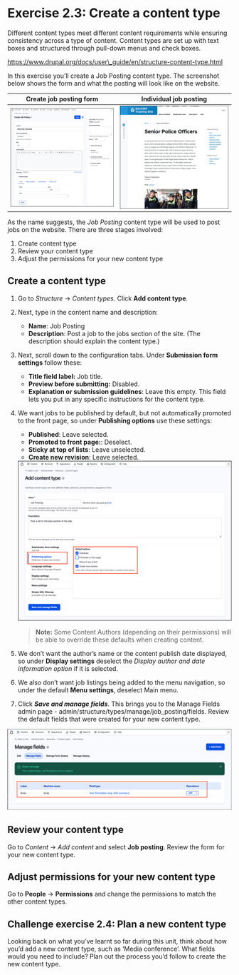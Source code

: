 # Exercise 2.3: Create a content type

Different content types meet different content requirements while ensuring consistency across a type of content. Content types are set up with text boxes and structured through pull-down menus and check boxes.

https://www.drupal.org/docs/user\_guide/en/structure-content-type.html

In this exercise you’ll create a Job Posting content type. The screenshot below shows the form and what the posting will look like on the website.

| Create job posting form                                                          | Individual job posting                                                      |
| -------------------------------------------------------------------------------- | --------------------------------------------------------------------------- |
| ![Image of Job posting form](../.gitbook/assets/Ex-2-3-Add-Content-Type-0-1.png) | ![Image of job Posting](../.gitbook/assets/Ex-2-3-Add-Content-Type-0-2.png) |

As the name suggests, the _Job Posting_ content type will be used to post jobs on the website. There are three stages involved:

1. Create content type
2. Review your content type
3. Adjust the permissions for your new content type

## Create a content type

1. Go to _Structure_ → _Content types_. Click **Add content type**.
2. Next, type in the content name and description:
   * **Name**: Job Posting
   * **Description**: Post a job to the jobs section of the site. (The description should explain the content type.)
3. Next, scroll down to the configuration tabs. Under **Submission form settings** follow these:
   * **Title field label:** Job title.
   * **Preview before submitting:** Disabled.
   * **Explanation or submission guidelines**: Leave this empty. This field lets you put in any specific instructions for the content type.
4.  We want jobs to be published by default, but not automatically promoted to the front page, so under **Publishing options** use these settings:

    * **Published**: Leave selected.
    * **Promoted to front page:**: Deselect.
    * **Sticky at top of lists**: Leave unselected.
    * **Create new revision**: Leave selected.

    <img src="../.gitbook/assets/Ex-2-3-Add-Content-Type-1.png" alt="Image of Add content type" data-size="original">

    > **Note:** Some Content Authors (depending on their permissions) will be able to override these defaults when creating content.
5. We don’t want the author’s name or the content publish date displayed, so under **Display settings** deselect the _Display author and date information option_ if it is selected.
6. We also don’t want job listings being added to the menu navigation, so under the default **Menu settings**, deselect Main menu.
7. Click _**Save and manage fields**_. This brings you to the Manage Fields admin page - admin/structure/types/manage/job\_posting/fields. Review the default fields that were created for your new content type.

![Image of Jobs content type fields](../.gitbook/assets/Ex-2-3-Add-Content-Type-2.png)

## Review your content type

Go to _Content_ → _Add content_ and select **Job posting**. Review the form for your new content type.

## Adjust permissions for your new content type

Go to **People** → **Permissions** and change the permissions to match the other content types.

## Challenge exercise 2.4: Plan a new content type

Looking back on what you’ve learnt so far during this unit, think about how you’d add a new content type, such as ‘Media conference’. What fields would you need to include? Plan out the process you’d follow to create the new content type.
